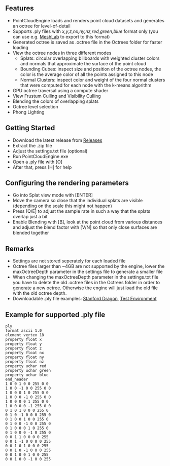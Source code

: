 ## Features
- PointCloudEngine loads and renders point cloud datasets and generates an octree for level-of-detail
- Supports .ply files with _x,y,z,nx,ny,nz,red,green,blue_ format only (you can use e.g. [MeshLab](http://www.meshlab.net/) to export to this format)
- Generated octree is saved as .octree file in the Octrees folder for faster loading
- View the octree nodes in three different modes
  - Splats: circular overlapping billboards with weighted cluster colors and normals that approximate the surface of the point cloud
  - Bounding Cubes: inspect size and position of the octree nodes, the color is the average color of all the points assigned to this node
  - Normal Clusters: inspect color and weight of the four normal clusters that were computed for each node with the k-means algorithm
- GPU octree traversal using a compute shader
- View Frustum Culling and Visibility Culling
- Blending the colors of overlapping splats
- Octree level selection
- Phong Lighting

## Getting Started
- Download the latest release from [Releases](https://github.com/momower1/PointCloudEngine/releases)
- Extract the .zip file
- Adjust the settings.txt file (optional)
- Run PointCloudEngine.exe
- Open a .ply file with [O]
- After that, press [H] for help

## Configuring the rendering parameters
- Go into Splat view mode with [ENTER]
- Move the camera so close that the individual splats are visible (depending on the scale this might not happen)
- Press [Q/E] to adjust the sample rate in such a way that the splats overlap just a bit
- Enable Blending with [B], look at the point cloud from various distances and adjust the blend factor with [V/N] so that only close surfaces are blended together

## Remarks
- Settings are not stored seperately for each loaded file
- Octree files larger than ~4GB are not supported by the engine, lower the maxOctreeDepth parameter in the settings file to generate a smaller file
- When changing the maxOctreeDepth parameter in the settings.txt file you have to delete the old .octree files in the Octrees folder in order to generate a new octree. Otherwise the engine will just load the old file with the old octree depth.
- Downloadable .ply file examples: [Stanford Dragon](https://github.com/momower1/PointCloudEngine/releases/download/05_07/stanford_dragon_xyz_rgba_normals.ply), [Test Environment](https://github.com/momower1/PointCloudEngine/releases/download/05_07/tests_xyz_rgba_normals.ply)

## Example for supported .ply file
```
ply
format ascii 1.0
element vertex 18
property float x
property float y
property float z
property float nx
property float ny
property float nz
property uchar red
property uchar green
property uchar blue
end_header
1 0 0 1 0 0 255 0 0
1 0 0 -1 0 0 255 0 0
1 0 0 0 1 0 255 0 0
1 0 0 0 -1 0 255 0 0
1 0 0 0 0 1 255 0 0
1 0 0 0 0 -1 255 0 0
0 1 0 1 0 0 0 255 0
0 1 0 -1 0 0 0 255 0
0 1 0 0 1 0 0 255 0
0 1 0 0 -1 0 0 255 0
0 1 0 0 0 1 0 255 0
0 1 0 0 0 -1 0 255 0
0 0 1 1 0 0 0 0 255
0 0 1 -1 0 0 0 0 255
0 0 1 0 1 0 0 0 255
0 0 1 0 -1 0 0 0 255
0 0 1 0 0 1 0 0 255
0 0 1 0 0 -1 0 0 255
```
